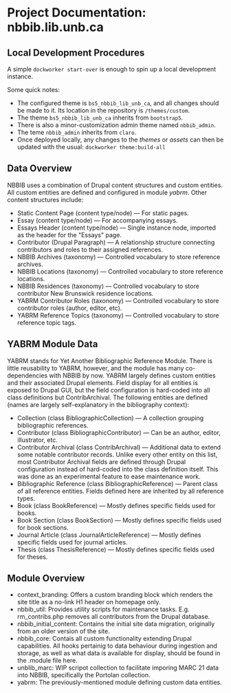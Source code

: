 # Project Documentation: nbbib.lib.unb.ca

## Local Development Procedures
A simple ```dockworker start-over``` is enough to spin up a local development instance.

Some quick notes:
* The configured theme is ```bs5_nbbib_lib_unb_ca```, and all changes should be made to it. Its location in the repository is ```/themes/custom```.
* The theme ```bs5_nbbib_lib_unb_ca``` inherits from ```bootstrap5```.
* There is also a minor-customization admin theme named ```nbbib_admin```.
* The teme ```nbbib_admin``` inherits from ```claro```.  
* Once deployed locally, any changes to the _themes_ or _assets_ can then be updated with the usual: ```dockworker theme:build-all```

## Data Overview
NBBIB uses a combination of Drupal content structures and custom entities. All custom entities are defined and configured in module *yabrm*. Other content structures include:
* Static Content Page (content type/node) — For static pages.
* Essay (content type/node) — For accompanying essays.
* Essays Header (content type/node) — Single instance node, imported as the header for the "Essays" page. 
* Contributor (Drupal Paragraph) — A relationship structure connecting contributors and roles to their assigned references.
* NBBIB Archives (taxonomy) — Controlled vocabulary to store reference archives.
* NBBIB Locations (taxonomy) — Controlled vocabulary to store reference locations.
* NBBIB Residences (taxonomy) — Controlled vocabulary to store contributor New Brunswick residence locations.
* YABRM Contributor Roles (taxonomy) — Controlled vocabulary to store contributor roles (author, editor, etc).
* YABRM Reference Topics (taxonomy) — Controlled vocabulary to store reference topic tags.

## YABRM Module Data
YABRM stands for Yet Another Bibliographic Reference Module. There is little reusability to YABRM, however, and the module has many co-dependencies with NBBIB by now. YABRM largely defines custom entities and their associated Drupal elements. Field display for all entities is exposed to Drupal GUI, but the field configuration is hard-coded into all class definitions but ContribArchival. The following entities are defined (names are largely self-explanatory in the bibliography context):
* Collection (class BibliographicCollection) — A collection grouping bibliographic references.
* Contributor (class BibliographicContributor) — Can be an author, editor, illustrator, etc.
* Contributor Archival (class ContribArchival) — Additional data to extend some notable contributor records. Unlike every other entity on this list, most Contributor Archival fields are defined through Drupal configuration instead of hard-coded into the class definition itself. This was done as an experimental feature to ease maintenance work.  
* Bibliographic Reference (class BibliographicReference) — Parent class of all reference entities. Fields defined here are inherited by all reference types.
* Book (class BookReference) — Mostly defines specific fields used for books.
* Book Section (class BookSection) — Mostly defines specific fields used for book sections.
* Journal Article (class JournalArticleReference) — Mostly defines specific fields used for journal articles.
* Thesis (class ThesisReference) — Mostly defines specific fields used for theses.

## Module Overview
* context_branding: Offers a custom branding block which renders the site title as a no-link H1 header on homepage only.
* nbbib_util: Provides utility scripts for maintenance tasks. E.g. rm_contribs.php removes all contributors from the Drupal database.
* nbbib_initial_content: Contains the initial site data migration, originally from an older version of the site.
* nbbib_core: Contais all custom functionality extending Drupal capabilities. All hooks pertainig to data behaviour during ingestion and storage, as well as what data is available for display, should be found in the .module file here.
* unblib_marc: WIP scripot collection to facilitate imporing MARC 21 data into NBBIB, specifically the Portolan collection. 
* yabrm: The previously-mentioned module defining custom data entities.